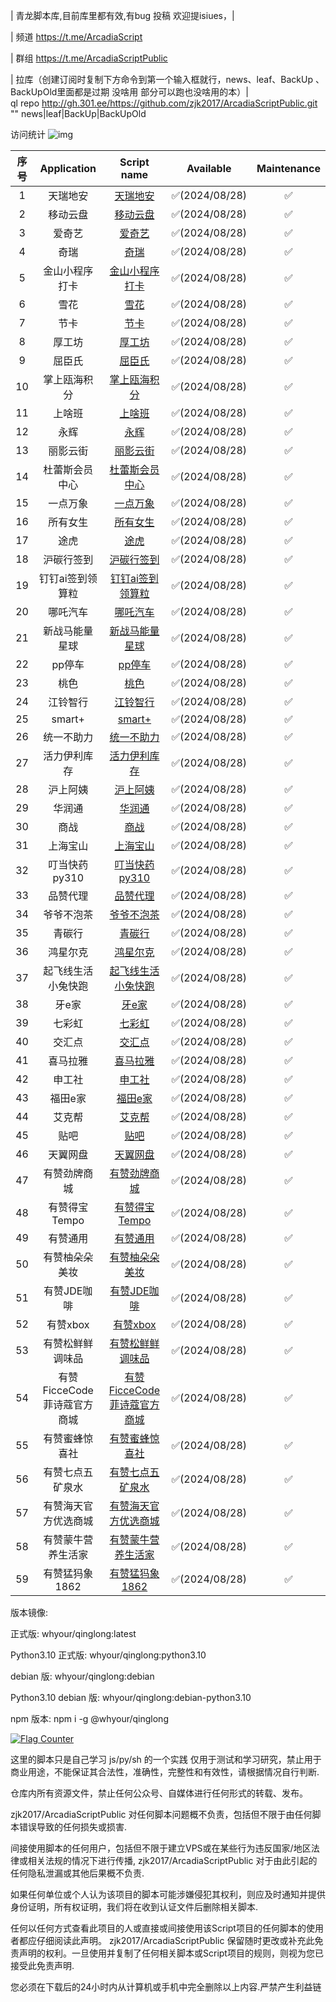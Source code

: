 |  青龙脚本库,目前库里都有效,有bug 投稿 欢迎提isiues，|  

|  频道
https://t.me/ArcadiaScript

|  群组
https://t.me/ArcadiaScriptPublic

|  拉库（创建订阅时复制下方命令到第一个输入框就行，news、leaf、BackUp 、BackUpOld里面都是过期 没啥用 部分可以跑也没啥用的本）|  
ql repo http://gh.301.ee/https://github.com/zjk2017/ArcadiaScriptPublic.git "" news|leaf|BackUp|BackUpOld



访问统计
![img](https://profile-counter.glitch.me/zjk2017/count.svg)

|   序号   |   Application   |                                      Script name                                       |   Available   | Maintenance |
|:---------------:|:---------------:|:--------------------------------------------------------------------------------------:|:-------------:|:-----------:|
| 1 | 天瑞地安 | [天瑞地安](https://github.com/zjk2017/ArcadiaScriptPublic/blob/main/tianrda.py) | ✅(2024/08/28) | ✅️ |
| 2 | 移动云盘 | [移动云盘](https://github.com/zjk2017/ArcadiaScriptPublic/blob/main/yidongyunpan.py) | ✅(2024/08/28) | ✅️ |
| 3 | 爱奇艺 | [爱奇艺](https://github.com/zjk2017/ArcadiaScriptPublic/blob/main/aiqiyi.py) | ✅(2024/08/28) | ✅️ |
| 4 | 奇瑞 | [奇瑞](https://github.com/zjk2017/ArcadiaScriptPublic/blob/main/chery.js) | ✅(2024/08/28) | ✅️ |
| 5 | 金山小程序打卡 | [金山小程序打卡](https://github.com/zjk2017/ArcadiaScriptPublic/blob/main/金山小程序打卡.js) | ✅(2024/08/28) | ✅️ |
| 6 | 雪花 | [雪花](https://github.com/zjk2017/ArcadiaScriptPublic/blob/main/xuehua.js) | ✅(2024/08/28) | ✅️ |
| 7 | 节卡 | [节卡](https://github.com/zjk2017/ArcadiaScriptPublic/blob/main/jieka.js) | ✅(2024/08/28) | ✅️ |
| 8 | 厚工坊 | [厚工坊](https://github.com/zjk2017/ArcadiaScriptPublic/blob/main/厚工坊.js) | ✅(2024/08/28) | ✅️ |
| 9 | 屈臣氏 | [屈臣氏](https://github.com/zjk2017/ArcadiaScriptPublic/blob/main/qcs.js) | ✅(2024/08/28) | ✅️ |
| 10 | 掌上瓯海积分 | [掌上瓯海积分](https://github.com/zjk2017/ArcadiaScriptPublic/blob/main/掌上瓯海积分.js) | ✅(2024/08/28) | ✅️ |
| 11 | 上啥班 | [上啥班](https://github.com/zjk2017/ArcadiaScriptPublic/blob/main/上啥班.js) | ✅(2024/08/28) | ✅️ |
| 12 | 永辉 | [永辉](https://github.com/zjk2017/ArcadiaScriptPublic/blob/main/永辉.py) | ✅(2024/08/28) | ✅️ |
| 13 | 丽影云街 | [丽影云街](https://github.com/zjk2017/ArcadiaScriptPublic/blob/main/丽影云街.js) | ✅(2024/08/28) | ✅️ |
| 14 | 杜蕾斯会员中心 | [杜蕾斯会员中心](https://github.com/zjk2017/ArcadiaScriptPublic/blob/main/杜蕾斯会员中心.js) | ✅(2024/08/28) | ✅️ |
| 15 | 一点万象 | [一点万象](https://github.com/zjk2017/ArcadiaScriptPublic/blob/main/一点万象.py) | ✅(2024/08/28) | ✅️ |
| 16 | 所有女生 | [所有女生](https://github.com/zjk2017/ArcadiaScriptPublic/blob/main/sync.py) | ✅(2024/08/28) | ✅️ |
| 17 | 途虎 | [途虎](https://github.com/zjk2017/ArcadiaScriptPublic/blob/main/tuhu.js) | ✅(2024/08/28) | ✅️ |
| 18 | 沪碳行签到 | [沪碳行签到](https://github.com/zjk2017/ArcadiaScriptPublic/blob/main/沪碳行签到.js) | ✅(2024/08/28) | ✅️ |
| 19 | 钉钉ai签到领算粒 | [钉钉ai签到领算粒](https://github.com/zjk2017/ArcadiaScriptPublic/blob/main/钉钉ai签到领算粒.js) | ✅(2024/08/28) | ✅️ |
| 20 | 哪吒汽车 | [哪吒汽车](https://github.com/zjk2017/ArcadiaScriptPublic/blob/main/哪吒汽车.js) | ✅(2024/08/28) | ✅️ |
| 21 | 新战马能量星球 | [新战马能量星球](https://github.com/zjk2017/ArcadiaScriptPublic/blob/main/新战马能量星球.js) | ✅(2024/08/28) | ✅️ |
| 22 | pp停车 | [pp停车](https://github.com/zjk2017/ArcadiaScriptPublic/blob/main/pp_parking.js) | ✅(2024/08/28) | ✅️ |
| 23 | 桃色 | [桃色](https://github.com/zjk2017/ArcadiaScriptPublic/blob/main/桃色.js) | ✅(2024/08/28) | ✅️ |
| 24 | 江铃智行 | [江铃智行](https://github.com/zjk2017/ArcadiaScriptPublic/blob/main/jlzx.js) | ✅(2024/08/28) | ✅️ |
| 25 | smart+ | [smart+](https://github.com/zjk2017/ArcadiaScriptPublic/blob/main/smart_car_plus.js) | ✅(2024/08/28) | ✅️ |
| 26 | 统一不助力 | [统一不助力](https://github.com/zjk2017/ArcadiaScriptPublic/blob/main/统一不助力.js) | ✅(2024/08/28) | ✅️ |
| 27 | 活力伊利库存 | [活力伊利库存](https://github.com/zjk2017/ArcadiaScriptPublic/blob/main/活力伊利库存.py) | ✅(2024/08/28) | ✅️ |
| 28 | 沪上阿姨 | [沪上阿姨](https://github.com/zjk2017/ArcadiaScriptPublic/blob/main/M_hsay.js) | ✅(2024/08/28) | ✅️ |
| 29 | 华润通 | [华润通](https://github.com/zjk2017/ArcadiaScriptPublic/blob/main/hrt.js) | ✅(2024/08/28) | ✅️ |
| 30 | 商战 | [商战](https://github.com/zjk2017/ArcadiaScriptPublic/blob/main/商战.js) | ✅(2024/08/28) | ✅️ |
| 31 | 上海宝山 | [上海宝山](https://github.com/zjk2017/ArcadiaScriptPublic/blob/main/上海宝山.py) | ✅(2024/08/28) | ✅️ |
| 32 | 叮当快药py310 | [叮当快药py310](https://github.com/zjk2017/ArcadiaScriptPublic/blob/main/叮当快药py310.py) | ✅(2024/08/28) | ✅️ |
| 33 | 品赞代理 | [品赞代理](https://github.com/zjk2017/ArcadiaScriptPublic/blob/main/品赞代理.js) | ✅(2024/08/28) | ✅️ |
| 34 | 爷爷不泡茶 | [爷爷不泡茶](https://github.com/zjk2017/ArcadiaScriptPublic/blob/main/yybpc.js) | ✅(2024/08/28) | ✅️ |
| 35 | 青碳行 | [青碳行](https://github.com/zjk2017/ArcadiaScriptPublic/blob/main/qtx.js) | ✅(2024/08/28) | ✅️ |
| 36 | 鸿星尔克 | [鸿星尔克](https://github.com/zjk2017/ArcadiaScriptPublic/blob/main/鸿星尔克.js) | ✅(2024/08/28) | ✅️ |
| 37 | 起飞线生活小兔快跑 | [起飞线生活小兔快跑](https://github.com/zjk2017/ArcadiaScriptPublic/blob/main/qfxshV2.js) | ✅(2024/08/28) | ✅️ |
| 38 | 牙e家 | [牙e家](https://github.com/zjk2017/ArcadiaScriptPublic/blob/main/牙e家.js) | ✅(2024/08/28) | ✅️ |
| 39 | 七彩虹 | [七彩虹](https://github.com/zjk2017/ArcadiaScriptPublic/blob/main/Colorful.js) | ✅(2024/08/28) | ✅️ |
| 40 | 交汇点 | [交汇点](https://github.com/zjk2017/ArcadiaScriptPublic/blob/main/交汇点.py) | ✅(2024/08/28) | ✅️ |
| 41 | 喜马拉雅 | [喜马拉雅](https://github.com/zjk2017/ArcadiaScriptPublic/blob/main/xmly.py) | ✅(2024/08/28) | ✅️ |
| 42 | 申工社 | [申工社](https://github.com/zjk2017/ArcadiaScriptPublic/blob/main/sgs.js) | ✅(2024/08/28) | ✅️ |
| 43 | 福田e家 | [福田e家](https://github.com/zjk2017/ArcadiaScriptPublic/blob/main/FTEJ/FTEJ.js) | ✅(2024/08/28) | ✅️ |
| 44 | 艾克帮 | [艾克帮](https://github.com/zjk2017/ArcadiaScriptPublic/blob/main/aikebang/艾克帮.js) | ✅(2024/08/28) | ✅️ |
| 45 | 贴吧 | [贴吧](https://github.com/zjk2017/ArcadiaScriptPublic/blob/main/tianyi/tieba.py) | ✅(2024/08/28) | ✅️ |
| 46 | 天翼网盘 | [天翼网盘](https://github.com/zjk2017/ArcadiaScriptPublic/blob/main/tianyi/tianyiwanpan.py) | ✅(2024/08/28) | ✅️ |
| 47 | 有赞劲牌商城 | [有赞劲牌商城](https://github.com/zjk2017/ArcadiaScriptPublic/blob/main/youzan/有赞劲牌商城.js) | ✅(2024/08/28) | ✅️ |
| 48 | 有赞得宝Tempo | [有赞得宝Tempo](https://github.com/zjk2017/ArcadiaScriptPublic/blob/main/youzan/有赞得宝Tempo.js) | ✅(2024/08/28) | ✅️ |
| 49 | 有赞通用 | [有赞通用](https://github.com/zjk2017/ArcadiaScriptPublic/blob/main/youzan/有赞通用.js) | ✅(2024/08/28) | ✅️ |
| 50 | 有赞柚朵朵美妆 | [有赞柚朵朵美妆](https://github.com/zjk2017/ArcadiaScriptPublic/blob/main/youzan/有赞柚朵朵美妆.js) | ✅(2024/08/28) | ✅️ |
| 51 | 有赞JDE咖啡 | [有赞JDE咖啡](https://github.com/zjk2017/ArcadiaScriptPublic/blob/main/youzan/有赞JDE咖啡.js) | ✅(2024/08/28) | ✅️ |
| 52 | 有赞xbox | [有赞xbox](https://github.com/zjk2017/ArcadiaScriptPublic/blob/main/youzan/有赞xbox.js) | ✅(2024/08/28) | ✅️ |
| 53 | 有赞松鲜鲜调味品 | [有赞松鲜鲜调味品](https://github.com/zjk2017/ArcadiaScriptPublic/blob/main/youzan/有赞松鲜鲜调味品.js) | ✅(2024/08/28) | ✅️ |
| 54 | 有赞FicceCode菲诗蔻官方商城 | [有赞FicceCode菲诗蔻官方商城](https://github.com/zjk2017/ArcadiaScriptPublic/blob/main/youzan/有赞FicceCode菲诗蔻官方商城.js) | ✅(2024/08/28) | ✅️ |
| 55 | 有赞蜜蜂惊喜社 | [有赞蜜蜂惊喜社](https://github.com/zjk2017/ArcadiaScriptPublic/blob/main/youzan/有赞蜜蜂惊喜社.js) | ✅(2024/08/28) | ✅️ |
| 56 | 有赞七点五矿泉水 | [有赞七点五矿泉水](https://github.com/zjk2017/ArcadiaScriptPublic/blob/main/youzan/有赞七点五矿泉水.js) | ✅(2024/08/28) | ✅️ |
| 57 | 有赞海天官方优选商城 | [有赞海天官方优选商城](https://github.com/zjk2017/ArcadiaScriptPublic/blob/main/youzan/有赞海天官方优选商城.js) | ✅(2024/08/28) | ✅️ |
| 58 | 有赞蒙牛营养生活家 | [有赞蒙牛营养生活家](https://github.com/zjk2017/ArcadiaScriptPublic/blob/main/youzan/有赞蒙牛营养生活家.js) | ✅(2024/08/28) | ✅️ |
| 59 | 有赞猛犸象1862 | [有赞猛犸象1862](https://github.com/zjk2017/ArcadiaScriptPublic/blob/main/youzan/有赞猛犸象1862.js) | ✅(2024/08/28) | ✅️ |

版本镜像:

正式版: whyour/qinglong:latest

Python3.10 正式版: whyour/qinglong:python3.10

debian 版: whyour/qinglong:debian

Python3.10 debian 版: whyour/qinglong:debian-python3.10

npm 版本: npm i -g @whyour/qinglong


<a href="https://info.flagcounter.com/ZNjl"><img src="https://s11.flagcounter.com/map/ZNjl/size_m/txt_000000/border_CCCCCC/pageviews_1/viewers_3/flags_0/" alt="Flag Counter" border="0"></a>

这里的脚本只是自己学习 js/py/sh 的一个实践 仅用于测试和学习研究，禁止用于商业用途，不能保证其合法性，准确性，完整性和有效性，请根据情况自行判断.

仓库内所有资源文件，禁止任何公众号、自媒体进行任何形式的转载、发布。

zjk2017/ArcadiaScriptPublic 对任何脚本问题概不负责，包括但不限于由任何脚本错误导致的任何损失或损害.

间接使用脚本的任何用户，包括但不限于建立VPS或在某些行为违反国家/地区法律或相关法规的情况下进行传播, zjk2017/ArcadiaScriptPublic 对于由此引起的任何隐私泄漏或其他后果概不负责.

如果任何单位或个人认为该项目的脚本可能涉嫌侵犯其权利，则应及时通知并提供身份证明，所有权证明，我们将在收到认证文件后删除相关脚本.

任何以任何方式查看此项目的人或直接或间接使用该Script项目的任何脚本的使用者都应仔细阅读此声明。 zjk2017/ArcadiaScriptPublic 保留随时更改或补充此免责声明的权利。一旦使用并复制了任何相关脚本或Script项目的规则，则视为您已接受此免责声明.

您必须在下载后的24小时内从计算机或手机中完全删除以上内容.严禁产生利益链
